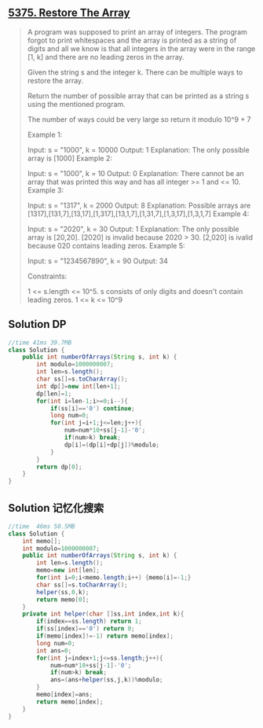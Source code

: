 ## [5375. Restore The Array](https://leetcode-cn.com/problems/restore-the-array/)

> A program was supposed to print an array of integers. The program forgot to print whitespaces and the array is printed as a string of digits and all we know is that all integers in the array were in the range [1, k] and there are no leading zeros in the array.
>
> Given the string s and the integer k. There can be multiple ways to restore the array.
>
> Return the number of possible array that can be printed as a string s using the mentioned program.
>
> The number of ways could be very large so return it modulo 10^9 + 7
>
>  
>
> Example 1:
>
> Input: s = "1000", k = 10000
> Output: 1
> Explanation: The only possible array is [1000]
> Example 2:
>
> Input: s = "1000", k = 10
> Output: 0
> Explanation: There cannot be an array that was printed this way and has all integer >= 1 and <= 10.
> Example 3:
>
> Input: s = "1317", k = 2000
> Output: 8
> Explanation: Possible arrays are [1317],[131,7],[13,17],[1,317],[13,1,7],[1,31,7],[1,3,17],[1,3,1,7]
> Example 4:
>
> Input: s = "2020", k = 30
> Output: 1
> Explanation: The only possible array is [20,20]. [2020] is invalid because 2020 > 30. [2,020] is ivalid because 020 contains leading zeros.
> Example 5:
>
> Input: s = "1234567890", k = 90
> Output: 34
>
>
> Constraints:
>
> 1 <= s.length <= 10^5.
> s consists of only digits and doesn't contain leading zeros.
> 1 <= k <= 10^9

## Solution DP

```java
//time 41ms 39.7MB
class Solution {
    public int numberOfArrays(String s, int k) {
        int modulo=1000000007;  
        int len=s.length();
        char ss[]=s.toCharArray();
        int dp[]=new int[len+1];
        dp[len]=1;
        for(int i=len-1;i>=0;i--){
            if(ss[i]=='0') continue;
            long num=0;
            for(int j=i+1;j<=len;j++){
                num=num*10+ss[j-1]-'0';
                if(num>k) break;
                dp[i]=(dp[i]+dp[j])%modulo;
            }
        }
        return dp[0];
    }
}
```

## Solution 记忆化搜索

```java
//time  46ms 50.5MB
class Solution {
    int memo[];
    int modulo=1000000007;  
    public int numberOfArrays(String s, int k) {
        int len=s.length();
        memo=new int[len];
        for(int i=0;i<memo.length;i++) {memo[i]=-1;}
        char ss[]=s.toCharArray();
        helper(ss,0,k);
        return memo[0];
    }
    private int helper(char []ss,int index,int k){
        if(index==ss.length) return 1;
        if(ss[index]=='0') return 0;
        if(memo[index]!=-1) return memo[index];
        long num=0;
        int ans=0;
        for(int j=index+1;j<=ss.length;j++){
            num=num*10+ss[j-1]-'0';
            if(num>k) break;
            ans=(ans+helper(ss,j,k))%modulo;
        }
        memo[index]=ans;
        return memo[index];
    }
}
```

